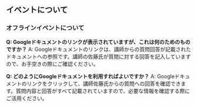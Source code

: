 ## イベントについて
### オフラインイベントについて

**Q: Googleドキュメントのリンクが表示されていますが、これは何のためのものですか？**
A: Googleドキュメントのリンクは、講師からの質問回答が記載されたドキュメントへの参照です。講師の佐藤氏が質問に対する回答を記入していますので、お手空きの際にご確認ください。

**Q: どのようにGoogleドキュメントを利用すればよいですか？**
A: Googleドキュメントのリンクをクリックして、講師佐藤氏からの質問への回答を確認できます。質問内容と回答がすべて記載されていますので、必要な情報を確認する際にご活用ください。
